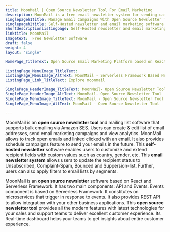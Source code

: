 ```yaml
---
title: MoonMail | Open Source Newsletter Tool For Email Marketing
description: MoonMail is a free email newsletter system for sending campaigns via Amazon SES. It offers a real-time dashboard to deliver an excellent customer experience.
singlepageh1title: Manage Email Campaigns With Open Source Newsletter Tool
singlepageh2title: Self-Hosted newsletter and email marketing software for sending bulk emails using Amazon SES. Manage mailing lists, email campaigns, and measure analytics.
Shortdescriptionlistingpage: Self-Hosted newsletter and email marketing software for sending bulk emails using Amazon SES. Manage mailing lists, email campaigns, and measure analytics.
linktitle: MoonMail
Imagetext:  Free Newsletter Software 
draft: false
weight: 4
layout: "single"

HomePage_TitleText: Open Source Email Marketing Platform based on React and Serverless

ListingPage_MenuImage_TitleText: 
ListingPage_MenuImage_AltText: MoonMail - Serverless Framework Based Newsletter Software
ListingPage_Link_TitleText: Explore moonmail

SinglePage_HeaderImage_TitleText: MoonMail- Open Source Newsletter Tool
SinglePage_HeaderImage_AltText: MoonMail- Open Source Newsletter Tool
SinglePage_MenuImage_TitleText: MoonMail - Open Source Newsletter Tool
SinglePage_MenuImage_AltText: MoonMail - Open Source Newsletter Tool

---
```


MoonMail is an **open source newsletter tool** and mailing list software that supports bulk emailing via Amazon SES. Users can create &amp; edit list of email addresses, send email marketing campaigns and view analytics. MoonMail allows to track open emails and linked clicked with an email. It also provides schedule campaigns feature to send your emails in the future. This **self-hosted newsletter** software enables users to customize and extend recipient fields with custom values such as country, gender, etc. This **email newsletter system** allows users to update the recipient status to Unsubscribed, Complaint-Spam, Bounced and Suppersion-list. Further, users can also apply filters to email lists by segments.

MoonMail is an **open source newsletter** software based on React and Serverless Framework. It has two main components: API and Events. Events component is based on Serverless Framework. It constitutes on microservices that trigger in response to events. It also provides REST API to allow integration with your other business applications. This **open source newsletter tool** provides all the modern features with latest technologies for your sales and support teams to deliver excellent customer experience. Its Real-time dashboard helps your teams to get insights about entire customer experience.